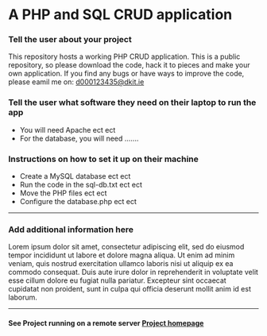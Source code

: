 # A PHP and SQL CRUD application
### Tell the user about your project
This repository hosts a working PHP CRUD application. This is a public repository, so please download the code, hack it to pieces and make your own application. If you find any bugs or have ways to improve the code, please eamil me on: d000123435@dkit.ie
### Tell the user what software they need on their laptop to run the app
* You will need Apache ect ect
* For the database, you will need .......
### Instructions on how to set it up on their machine
* Create a MySQL database ect ect 
* Run the code in the sql-db.txt ect ect 
* Move the PHP files ect ect 
* Configure the database.php ect ect 
***
### Add additional information here
Lorem ipsum dolor sit amet, consectetur adipiscing elit, sed do eiusmod tempor incididunt ut labore et dolore magna aliqua. Ut enim ad minim veniam, quis nostrud exercitation ullamco laboris nisi ut aliquip ex ea commodo consequat. Duis aute irure dolor in reprehenderit in voluptate velit esse cillum dolore eu fugiat nulla pariatur. Excepteur sint occaecat cupidatat non proident, sunt in culpa qui officia deserunt mollit anim id est laborum.
***
#### See Project running on a remote server [Project homepage](https://mysql04.comp.dkit.ie/gatess/crud/ "Project homepage")
